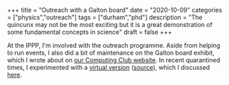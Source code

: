 +++
title = "Outreach with a Galton board"
date = "2020-10-09"
categories = ["physics","outreach"]
tags = ["durham","phd"]
description = "The quincunx may not be the most exciting but it is a great demonstration of some fundamental concepts in science"
draft = false
+++

At the IPPP, I'm involved with the outreach programme.
Aside from helping to run events, I also did a bit of maintenance on the Galton board exhibit, which I wrote about on [our Computing Club website](https://notes.dmaitre.phyip3.dur.ac.uk/computing-club/tags/galton-board/).
In recent quarantined times, I experimented with a [virtual version](https://eidoom.gitlab.io/galton-board-web/) ([source](https://gitlab.com/eidoom/galton-board-web)), which I discussed [here](https://computing-blog.netlify.app/post/galton/).
